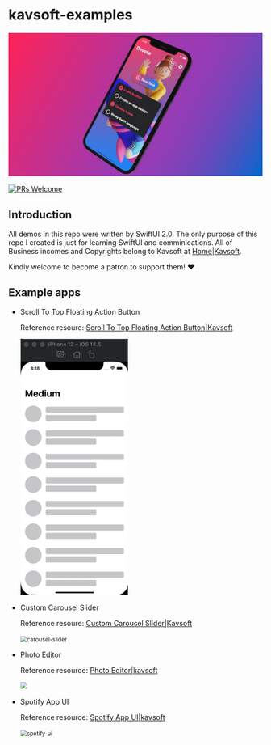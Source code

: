 # kavsoft-examples

<img src="Screenshots/swiftui-badge.jpg" style="zoom:80%;" />

[![PRs Welcome](https://img.shields.io/badge/PRs-welcome-brightgreen.svg?style=flat-square)](http://makeapullrequest.com)


## Introduction

All demos in this repo were written by SwiftUI 2.0. The only purpose of this repo I created is just for learning SwiftUI and comminications. All of Business incomes and Copyrights belong to Kavsoft at [Home|Kavsoft](https://kavsoft.dev).

Kindly welcome to become a patron to support them! ❤️

## Example apps

- Scroll To Top Floating Action Button

  Reference resoure: [Scroll To Top Floating Action Button|Kavsoft](https://kavsoft.dev/SwiftUI_2.0/Scroll_To_Top)

  <img src="Screenshots/scroll-to-top.gif" style="zoom:80%;" />

- Custom Carousel Slider

  Reference resoure: [Custom Carousel Slider|Kavsoft](https://kavsoft.dev/SwiftUI_2.0/Custom_Carousel_Slider)

  <img src="Screenshots/custom-carousel-slider.gif" alt="carousel-slider" style="zoom:80%;" />

  

- Photo Editor

  Reference resource: [Photo Editor|kavsoft](https://kavsoft.dev/SwiftUI_2.0/Photo_Editor)

  <img src="Screenshots/photo-editor.gif" style="zoom:80%;" />

- Spotify App UI

  Reference resource: [Spotify App UI|kavsoft](https://kavsoft.dev/SwiftUI_2.0/Spotify_App_UI)

  <img src="Screenshots/spotify-ui.gif" alt="spotify-ui" style="zoom:80%;" />











